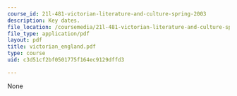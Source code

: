 ```yaml
---
course_id: 21l-481-victorian-literature-and-culture-spring-2003
description: Key dates.
file_location: /coursemedia/21l-481-victorian-literature-and-culture-spring-2003/c3d51cf2bf0501775f164ec9129dffd3_victorian_england.pdf
file_type: application/pdf
layout: pdf
title: victorian_england.pdf
type: course
uid: c3d51cf2bf0501775f164ec9129dffd3

---
```

None
